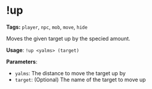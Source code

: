 # !up

**Tags:** `player`, `npc`, `mob`, `move`, `hide`

Moves the given target up by the specied amount.

**Usage**: `!up <yalms> (target)`

**Parameters**:
- `yalms`: The distance to move the target up by
- `target`: (Optional) The name of the target to move up
